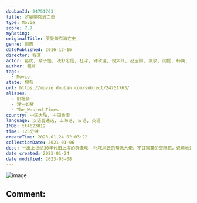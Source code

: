 ```yaml
---
doubanId: 24751763
title: 罗曼蒂克消亡史
type: Movie
score: 7.7
myRating: 
originalTitle: 罗曼蒂克消亡史
genre: 剧情
datePublished: 2016-12-16
director: 程耳
actor: 葛优, 章子怡, 浅野忠信, 杜淳, 钟欣潼, 倪大红, 赵宝刚, 袁泉, 闫妮, 韩庚, 霍思燕, 杜江, 王传君, 钟汉良, 马晓伟, 吕行, 乔笑笑, 刘天阳, 赵海涛, 叶禾, 周敬峰, 杨露璐, 松峰莉璃, 松浦敬之, 平田康之, 张晓龙, 郭晓小, 小黑, 徐忱, 李冰, 张歌, 阿十·戈里, 周玲, 姜勇军, 李思源, 王唯, 张琛, 张启煜, 张志明
author: 程耳
tags:
  - Movie
state: 想看
url: https://movie.douban.com/subject/24751763/
aliases:
  - 旧社会
  - 浮生如梦
  - The_Wasted_Times
country: 中国大陆, 中国香港
language: 汉语普通话, 上海话, 日语, 英语
IMDb: tt4623812
time: 125分钟
createTime: 2023-01-24 02:03:22
collectionDate: 2021-01-06
desc: 一出上世纪30年代旧上海的群像戏——叱咤风云的帮派大佬，不甘寂寞的交际花，说着地道上海话的日本妹夫，只收交通费的杀手，被冷落却忠诚的姨太太，外表光鲜的电影皇后，深宅大院里深不可测的管家，偶尔偷腥的电影...
date created: 2023-01-24
date modified: 2023-03-08
---
```


![image](p2404553168.jpg)

Comment:
---
